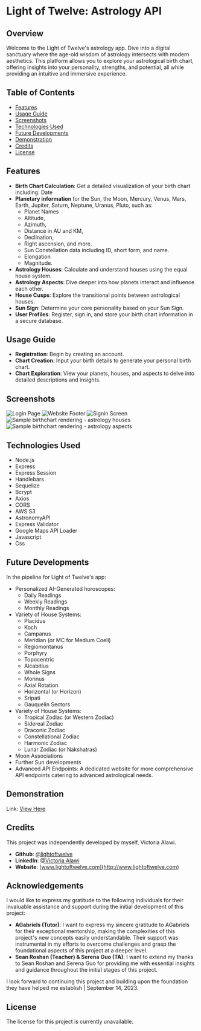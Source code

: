 # Light of Twelve: Astrology API

## Overview
Welcome to the Light of Twelve's astrology app. Dive into a digital sanctuary where the age-old wisdom of astrology intersects with modern aesthetics. This platform allows you to explore your astrological birth chart, offering insights into your personality, strengths, and potential, all while providing an intuitive and immersive experience.

## Table of Contents
- [Features](#Features)
- [Usage Guide](#Usage-guide)
- [Screenshots](#Screenshots)
- [Technologies Used](#Technologies-used)
- [Future Developments](#Future-Developments)
- [Demonstration](#Demonstration)
- [Credits](#Credits)
- [License](#License)

## Features
- <b>Birth Chart Calculation</b>: Get a detailed visualization of your birth chart including:
Date
- <b>Planetary information</b> for the Sun, the Moon, Mercury, Venus, Mars, Earth, Jupiter, Saturn, Neptune, Uranus, Pluto, such as:
  - Planet Names
  - Altitude,
  - Azimuth,
  - Distance in AU and KM,
  - Declination,
  - Right ascension, and more.
  - Sun Constellation data including ID, short form, and name.
  - Elongation
  - Magnitude.
- <b>Astrology Houses</b>: Calculate and understand houses using the equal house system.
- <b>Astrology Aspects</b>: Dive deeper into how planets interact and influence each other.
- <b>House Cusps</b>: Explore the transitional points between astrological houses.
- <b>Sun Sign</b>: Determine your core personality based on your Sun Sign.
- <b>User Profiles</b>: Register, sign in, and store your birth chart information in a secure database.

## Usage Guide
- <b>Registration</b>: Begin by creating an account.
- <b>Chart Creation</b>: Input your birth details to generate your personal birth chart.
- <b>Chart Exploration</b>: View your planets, houses, and aspects to delve into detailed descriptions and insights.

## Screenshots
![Login Page](images/lightoftwelve-astrology-screenshot-1.png)
![Website Footer](images/lightoftwelve-astrology-screenshot-2.png)
![Signin Screen](images/lightoftwelve-astrology-screenshot-3.png)
![Sample birthchart rendering - astrology houses](images/lightoftwelve-astrology-screenshot-4.png)
![Sample birthchart rendering - astrology aspects](images/lightoftwelve-astrology-screenshot-5.png)

## Technologies Used
- Node.js
- Express
- Express Session
- Handlebars
- Sequelize
- Bcrypt
- Axios
- CORS
- AWS S3
- AstronomyAPI
- Express Validator
- Google Maps API Loader
- Javascript
- Css

## Future Developments
In the pipeline for Light of Twelve's app:
- Personalized AI-Generated horoscopes:
   - Daily Readings
   - Weekly Readings
   - Monthly Readings 
- Variety of House Systems:
  - Placidus
  - Koch
  - Campanus
  - Meridian (or MC for Medium Coeli)
  - Regiomontanus
  - Porphyry
  - Topocentric
  - Alcabitius
  - Whole Signs
  - Morinus
  - Axial Rotation
  - Horizontal (or Horizon)
  - Sripati
  - Gauquelin Sectors
- Variety of House Systems:
  - Tropical Zodiac (or Western Zodiac)
  - Sidereal Zodiac
  - Draconic Zodiac
  - Constellational Zodiac
  - Harmonic Zodiac
  - Lunar Zodiac (or Nakshatras)
- Moon Associations
- Further Sun developments
- Advanced API Endpoints: A dedicated website for more comprehensive API endpoints catering to advanced astrological needs.

## Demonstration
Link: [View Here](https://lightoftwelve-astrology-fa04aa6362c3.herokuapp.com/)

## Credits
This project was independently developed by myself, Victoria Alawi.
- <b>Github</b>: [@lightoftwelve](https://github.com/lightoftwelve)
- <b>LinkedIn</b>: [@Victoria Alawi](https://www.linkedin.com/in/victoria-alawi-872984250/)
- <b>Website</b>: [www.lightoftwelve.com](http://www.lightoftwelve.com)

## Acknowledgements
I would like to express my gratitude to the following individuals for their invaluable assistance and support during the initial development of this project:
- **AGabriels (Tutor)**: I want to express my sincere gratitude to AGabriels for their exceptional mentorship, making the complexities of this project's new concepts easily understandable. Their support was instrumental in my efforts to overcome challenges and grasp the foundational aspects of this project at a deeper level.
- **Sean Roshan (Teacher) & Serena Guo (TA)**: I want to extend my thanks to Sean Roshan and Serena Guo for providing me with essential insights and guidance throughout the initial stages of this project.

I look forward to continuing this project and building upon the foundation they have helped me establish | September 14, 2023.

## License 
The license for this project is currently unavailable.

